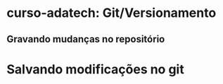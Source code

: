 # curso-adatech: Git/Versionamento

## Gravando mudanças no repositório

# Salvando modificações no git